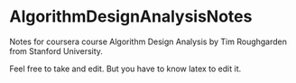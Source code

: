 # AlgorithmDesignAnalysisNotes
Notes for coursera course Algorithm Design Analysis by Tim Roughgarden from Stanford University.

Feel free to take and edit. But you have to know latex to edit it.

